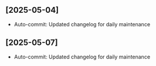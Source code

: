 
## [2025-05-04]
- Auto-commit: Updated changelog for daily maintenance

## [2025-05-07]
- Auto-commit: Updated changelog for daily maintenance
